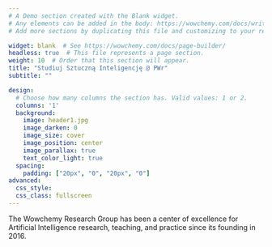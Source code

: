 ```yaml
---
# A Demo section created with the Blank widget.
# Any elements can be added in the body: https://wowchemy.com/docs/writing-markdown-latex/
# Add more sections by duplicating this file and customizing to your requirements.

widget: blank  # See https://wowchemy.com/docs/page-builder/
headless: true  # This file represents a page section.
weight: 10  # Order that this section will appear.
title: "Studiuj Sztuczną Inteligencję @ PWr"
subtitle: ""

design:
  # Choose how many columns the section has. Valid values: 1 or 2.
  columns: '1'
  background: 
    image: header1.jpg
    image_darken: 0
    image_size: cover
    image_position: center
    image_parallax: true
    text_color_light: true
  spacing:
    padding: ["20px", "0", "20px", "0"]
advanced:
  css_style:
  css_class: fullscreen
---
```


The Wowchemy Research Group has been a center of excellence for Artificial Intelligence research, teaching, and practice since its founding in 2016.
